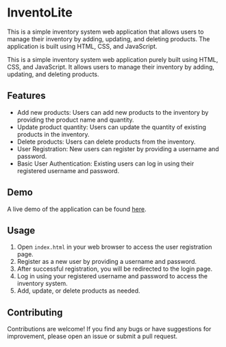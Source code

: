# InventoLite

This is a simple inventory system web application that allows users to manage their inventory by adding, updating, and deleting products. The application is built using HTML, CSS, and JavaScript.

This is a simple inventory system web application purely built using HTML, CSS, and JavaScript. It allows users to manage their inventory by adding, updating, and deleting products.

## Features

- Add new products: Users can add new products to the inventory by providing the product name and quantity.
- Update product quantity: Users can update the quantity of existing products in the inventory.
- Delete products: Users can delete products from the inventory.
- User Registration: New users can register by providing a username and password.
- Basic User Authentication: Existing users can log in using their registered username and password.

## Demo

A live demo of the application can be found [here](https://your-demo-link.com).

## Usage

1. Open `index.html` in your web browser to access the user registration page.
2. Register as a new user by providing a username and password.
3. After successful registration, you will be redirected to the login page.
4. Log in using your registered username and password to access the inventory system.
5. Add, update, or delete products as needed.

## Contributing

Contributions are welcome! If you find any bugs or have suggestions for improvement, please open an issue or submit a pull request.
